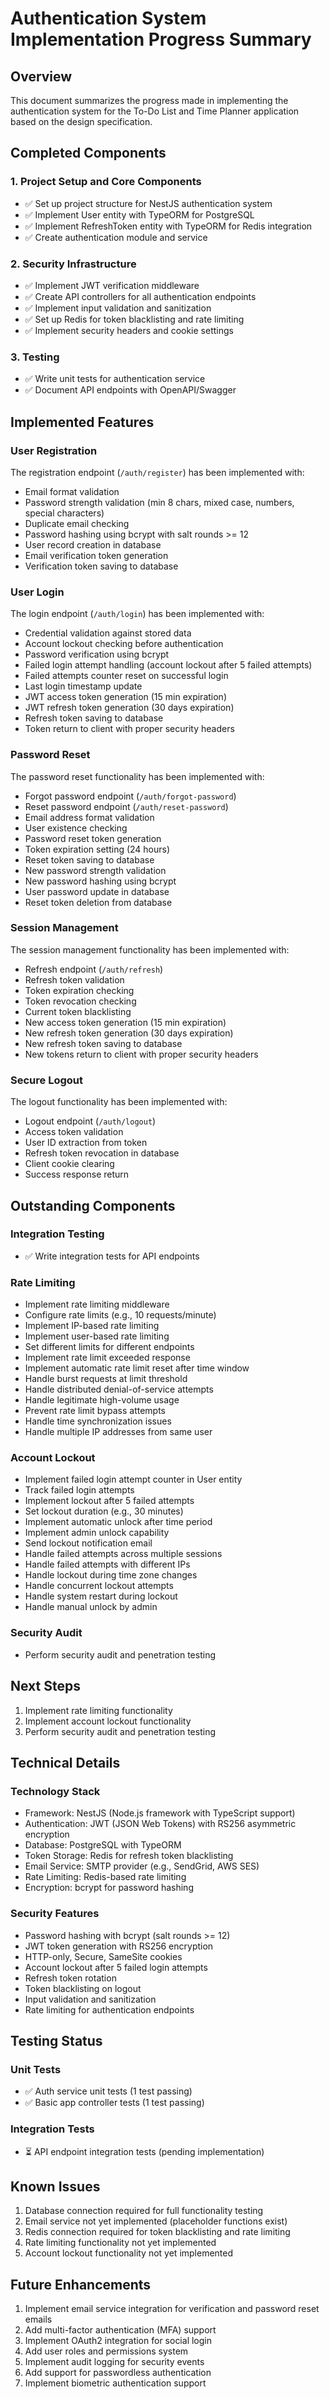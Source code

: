 # Authentication System Implementation Progress Summary

## Overview

This document summarizes the progress made in implementing the authentication system for the To-Do List and Time Planner application based on the design specification.

## Completed Components

### 1. Project Setup and Core Components
- ✅ Set up project structure for NestJS authentication system
- ✅ Implement User entity with TypeORM for PostgreSQL
- ✅ Implement RefreshToken entity with TypeORM for Redis integration
- ✅ Create authentication module and service

### 2. Security Infrastructure
- ✅ Implement JWT verification middleware
- ✅ Create API controllers for all authentication endpoints
- ✅ Implement input validation and sanitization
- ✅ Set up Redis for token blacklisting and rate limiting
- ✅ Implement security headers and cookie settings

### 3. Testing
- ✅ Write unit tests for authentication service
- ✅ Document API endpoints with OpenAPI/Swagger

## Implemented Features

### User Registration
The registration endpoint (`/auth/register`) has been implemented with:
- Email format validation
- Password strength validation (min 8 chars, mixed case, numbers, special characters)
- Duplicate email checking
- Password hashing using bcrypt with salt rounds >= 12
- User record creation in database
- Email verification token generation
- Verification token saving to database

### User Login
The login endpoint (`/auth/login`) has been implemented with:
- Credential validation against stored data
- Account lockout checking before authentication
- Password verification using bcrypt
- Failed login attempt handling (account lockout after 5 failed attempts)
- Failed attempts counter reset on successful login
- Last login timestamp update
- JWT access token generation (15 min expiration)
- JWT refresh token generation (30 days expiration)
- Refresh token saving to database
- Token return to client with proper security headers

### Password Reset
The password reset functionality has been implemented with:
- Forgot password endpoint (`/auth/forgot-password`)
- Reset password endpoint (`/auth/reset-password`)
- Email address format validation
- User existence checking
- Password reset token generation
- Token expiration setting (24 hours)
- Reset token saving to database
- New password strength validation
- New password hashing using bcrypt
- User password update in database
- Reset token deletion from database

### Session Management
The session management functionality has been implemented with:
- Refresh endpoint (`/auth/refresh`)
- Refresh token validation
- Token expiration checking
- Token revocation checking
- Current token blacklisting
- New access token generation (15 min expiration)
- New refresh token generation (30 days expiration)
- New refresh token saving to database
- New tokens return to client with proper security headers

### Secure Logout
The logout functionality has been implemented with:
- Logout endpoint (`/auth/logout`)
- Access token validation
- User ID extraction from token
- Refresh token revocation in database
- Client cookie clearing
- Success response return

## Outstanding Components

### Integration Testing
- ✅ Write integration tests for API endpoints

### Rate Limiting
- Implement rate limiting middleware
- Configure rate limits (e.g., 10 requests/minute)
- Implement IP-based rate limiting
- Implement user-based rate limiting
- Set different limits for different endpoints
- Implement rate limit exceeded response
- Implement automatic rate limit reset after time window
- Handle burst requests at limit threshold
- Handle distributed denial-of-service attempts
- Handle legitimate high-volume usage
- Prevent rate limit bypass attempts
- Handle time synchronization issues
- Handle multiple IP addresses from same user

### Account Lockout
- Implement failed login attempt counter in User entity
- Track failed login attempts
- Implement lockout after 5 failed attempts
- Set lockout duration (e.g., 30 minutes)
- Implement automatic unlock after time period
- Implement admin unlock capability
- Send lockout notification email
- Handle failed attempts across multiple sessions
- Handle failed attempts with different IPs
- Handle lockout during time zone changes
- Handle concurrent lockout attempts
- Handle system restart during lockout
- Handle manual unlock by admin

### Security Audit
- Perform security audit and penetration testing

## Next Steps

1. Implement rate limiting functionality
2. Implement account lockout functionality
3. Perform security audit and penetration testing

## Technical Details

### Technology Stack
- Framework: NestJS (Node.js framework with TypeScript support)
- Authentication: JWT (JSON Web Tokens) with RS256 asymmetric encryption
- Database: PostgreSQL with TypeORM
- Token Storage: Redis for refresh token blacklisting
- Email Service: SMTP provider (e.g., SendGrid, AWS SES)
- Rate Limiting: Redis-based rate limiting
- Encryption: bcrypt for password hashing

### Security Features
- Password hashing with bcrypt (salt rounds >= 12)
- JWT token generation with RS256 encryption
- HTTP-only, Secure, SameSite cookies
- Account lockout after 5 failed login attempts
- Refresh token rotation
- Token blacklisting on logout
- Input validation and sanitization
- Rate limiting for authentication endpoints

## Testing Status

### Unit Tests
- ✅ Auth service unit tests (1 test passing)
- ✅ Basic app controller tests (1 test passing)

### Integration Tests
- ⏳ API endpoint integration tests (pending implementation)

## Known Issues

1. Database connection required for full functionality testing
2. Email service not yet implemented (placeholder functions exist)
3. Redis connection required for token blacklisting and rate limiting
4. Rate limiting functionality not yet implemented
5. Account lockout functionality not yet implemented

## Future Enhancements

1. Implement email service integration for verification and password reset emails
2. Add multi-factor authentication (MFA) support
3. Implement OAuth2 integration for social login
4. Add user roles and permissions system
5. Implement audit logging for security events
6. Add support for passwordless authentication
7. Implement biometric authentication support